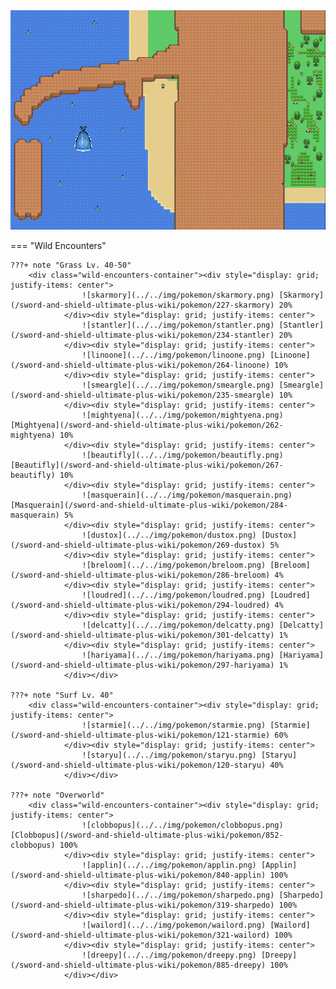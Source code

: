 <img src="../../img/routes/Isle Of Armor 3.png" alt="Isle Of Armor 3"/>

=== "Wild Encounters"


	???+ note "Grass Lv. 40-50"
		<div class="wild-encounters-container"><div style="display: grid; justify-items: center">
                    ![skarmory](../../img/pokemon/skarmory.png) [Skarmory](/sword-and-shield-ultimate-plus-wiki/pokemon/227-skarmory) 20%
                </div><div style="display: grid; justify-items: center">
                    ![stantler](../../img/pokemon/stantler.png) [Stantler](/sword-and-shield-ultimate-plus-wiki/pokemon/234-stantler) 20%
                </div><div style="display: grid; justify-items: center">
                    ![linoone](../../img/pokemon/linoone.png) [Linoone](/sword-and-shield-ultimate-plus-wiki/pokemon/264-linoone) 10%
                </div><div style="display: grid; justify-items: center">
                    ![smeargle](../../img/pokemon/smeargle.png) [Smeargle](/sword-and-shield-ultimate-plus-wiki/pokemon/235-smeargle) 10%
                </div><div style="display: grid; justify-items: center">
                    ![mightyena](../../img/pokemon/mightyena.png) [Mightyena](/sword-and-shield-ultimate-plus-wiki/pokemon/262-mightyena) 10%
                </div><div style="display: grid; justify-items: center">
                    ![beautifly](../../img/pokemon/beautifly.png) [Beautifly](/sword-and-shield-ultimate-plus-wiki/pokemon/267-beautifly) 10%
                </div><div style="display: grid; justify-items: center">
                    ![masquerain](../../img/pokemon/masquerain.png) [Masquerain](/sword-and-shield-ultimate-plus-wiki/pokemon/284-masquerain) 5%
                </div><div style="display: grid; justify-items: center">
                    ![dustox](../../img/pokemon/dustox.png) [Dustox](/sword-and-shield-ultimate-plus-wiki/pokemon/269-dustox) 5%
                </div><div style="display: grid; justify-items: center">
                    ![breloom](../../img/pokemon/breloom.png) [Breloom](/sword-and-shield-ultimate-plus-wiki/pokemon/286-breloom) 4%
                </div><div style="display: grid; justify-items: center">
                    ![loudred](../../img/pokemon/loudred.png) [Loudred](/sword-and-shield-ultimate-plus-wiki/pokemon/294-loudred) 4%
                </div><div style="display: grid; justify-items: center">
                    ![delcatty](../../img/pokemon/delcatty.png) [Delcatty](/sword-and-shield-ultimate-plus-wiki/pokemon/301-delcatty) 1%
                </div><div style="display: grid; justify-items: center">
                    ![hariyama](../../img/pokemon/hariyama.png) [Hariyama](/sword-and-shield-ultimate-plus-wiki/pokemon/297-hariyama) 1%
                </div></div>

	???+ note "Surf Lv. 40"
		<div class="wild-encounters-container"><div style="display: grid; justify-items: center">
                    ![starmie](../../img/pokemon/starmie.png) [Starmie](/sword-and-shield-ultimate-plus-wiki/pokemon/121-starmie) 60%
                </div><div style="display: grid; justify-items: center">
                    ![staryu](../../img/pokemon/staryu.png) [Staryu](/sword-and-shield-ultimate-plus-wiki/pokemon/120-staryu) 40%
                </div></div>

	???+ note "Overworld"
		<div class="wild-encounters-container"><div style="display: grid; justify-items: center">
                    ![clobbopus](../../img/pokemon/clobbopus.png) [Clobbopus](/sword-and-shield-ultimate-plus-wiki/pokemon/852-clobbopus) 100%
                </div><div style="display: grid; justify-items: center">
                    ![applin](../../img/pokemon/applin.png) [Applin](/sword-and-shield-ultimate-plus-wiki/pokemon/840-applin) 100%
                </div><div style="display: grid; justify-items: center">
                    ![sharpedo](../../img/pokemon/sharpedo.png) [Sharpedo](/sword-and-shield-ultimate-plus-wiki/pokemon/319-sharpedo) 100%
                </div><div style="display: grid; justify-items: center">
                    ![wailord](../../img/pokemon/wailord.png) [Wailord](/sword-and-shield-ultimate-plus-wiki/pokemon/321-wailord) 100%
                </div><div style="display: grid; justify-items: center">
                    ![dreepy](../../img/pokemon/dreepy.png) [Dreepy](/sword-and-shield-ultimate-plus-wiki/pokemon/885-dreepy) 100%
                </div></div>



